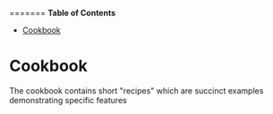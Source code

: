 <!-- START doctoc generated TOC please keep comment here to allow auto update -->
<!-- DON'T EDIT THIS SECTION, INSTEAD RE-RUN doctoc TO UPDATE -->

<!-- END doctoc generated TOC please keep comment here to allow auto update -->

=======
**Table of Contents**

- [Cookbook](#cookbook)

<!-- END doctoc generated TOC please keep comment here to allow auto update -->

Cookbook
========
The cookbook contains short "recipes" which are succinct examples demonstrating specific features

